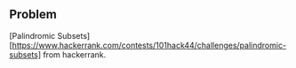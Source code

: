 Problem
-------

[Palindromic Subsets][https://www.hackerrank.com/contests/101hack44/challenges/palindromic-subsets] from hackerrank.
